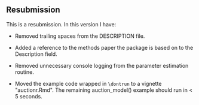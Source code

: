 ## Resubmission
This is a resubmission. In this version I have:

* Removed trailing spaces from the DESCRIPTION file.

* Added a reference to the methods paper the package is based on to the
  Description field.

* Removed unnecessary console logging from the parameter estimation routine.

* Moved the example code wrapped in `\dontrun` to a vignette "auctionr.Rmd". The remaining auction_model() example should run in < 5 seconds. 

